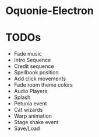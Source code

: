 # Oquonie-Electron

# TODOs

- Fade music
- Intro Sequence
- Credit sequence
- Spellbook position
- Add click movements
- Fade room theme colors
- Audio Players
- Splash
- Petunia event
- Cat wizards
- Warp animation
- Stage shake event
- Save/Load